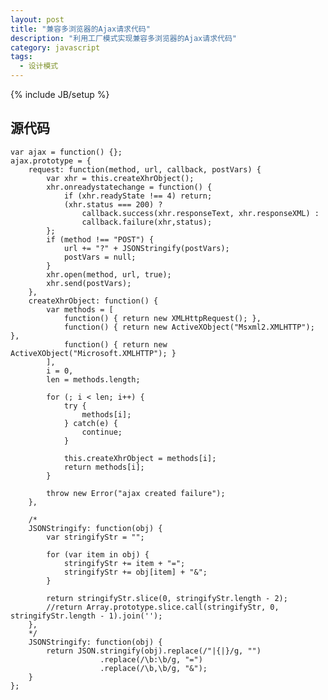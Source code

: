 ```yaml
---
layout: post
title: "兼容多浏览器的Ajax请求代码"
description: "利用工厂模式实现兼容多浏览器的Ajax请求代码"
category: javascript
tags: 
  - 设计模式
---
```


{% include JB/setup %}

## 源代码

    var ajax = function() {};
    ajax.prototype = {
        request: function(method, url, callback, postVars) {
            var xhr = this.createXhrObject();
            xhr.onreadystatechange = function() {
                if (xhr.readyState !== 4) return;
                (xhr.status === 200) ?
                    callback.success(xhr.responseText, xhr.responseXML) :
                    callback.failure(xhr,status);
            };
            if (method !== "POST") {
                url += "?" + JSONStringify(postVars);
                postVars = null;
            }
            xhr.open(method, url, true);
            xhr.send(postVars);
        },
        createXhrObject: function() {
            var methods = [
                function() { return new XMLHttpRequest(); },
                function() { return new ActiveXObject("Msxml2.XMLHTTP"); },
                function() { return new ActiveXObject("Microsoft.XMLHTTP"); }
            ],
            i = 0,
            len = methods.length;
            
            for (; i < len; i++) {
                try {
                    methods[i];
                } catch(e) {
                    continue;
                }
                
                this.createXhrObject = methods[i];
                return methods[i];
            }
            
            throw new Error("ajax created failure");
        },
<!--more-->
        /*
        JSONStringify: function(obj) {
            var stringifyStr = "";
            
            for (var item in obj) {
                stringifyStr += item + "=";
                stringifyStr += obj[item] + "&";
            }
            
            return stringifyStr.slice(0, stringifyStr.length - 2);
            //return Array.prototype.slice.call(stringifyStr, 0, stringifyStr.length - 1).join('');
        },
        */
        JSONStringify: function(obj) {
            return JSON.stringify(obj).replace(/"|{|}/g, "")
                        .replace(/\b:\b/g, "=")
                        .replace(/\b,\b/g, "&");
        }
    };
